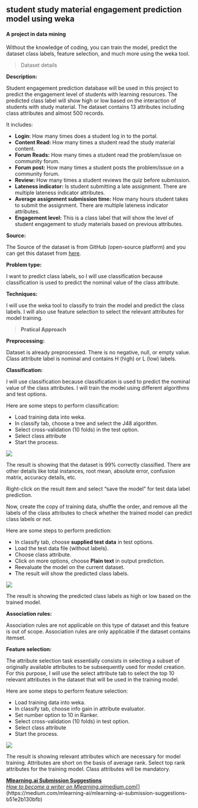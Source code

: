## student study material engagement prediction model using weka

#### A project in data mining

Without the knowledge of coding, you can train the model, predict the dataset class labels, feature selection, and much more using the weka tool.

> Dataset details

**Description:**

Student engagement prediction database will be used in this project to predict the engagement level of students with learning resources. The predicted class label will show high or low based on the interaction of students with study material. The dataset contains 13 attributes including class attributes and almost 500 records.

It includes:

*   **Login:** How many times does a student log in to the portal.
*   **Content Read:** How many times a student read the study material content.
*   **Forum Reads:** How many times a student read the problem/issue on community forum.
*   **Forum post:** How many times a student posts the problem/issue on a community forum.
*   **Review:** How many times a student reviews the quiz before submission.
*   **Lateness indicator:** Is student submitting a late assignment. There are multiple lateness indicator attributes.
*   **Average assignment submission time:** How many hours student takes to submit the assignment. There are multiple lateness indicator attributes.
*   **Engagement level:** This is a class label that will show the level of student engagement to study materials based on previous attributes.

**Source:**

The Source of the dataset is from GitHub (open-source platform) and you can get this dataset from [here](https://github.com/Western-OC2-Lab/Student-Performance-and-Engagement-Prediction-eLearning-datasets/blob/main/Student%20Engagement%20Level%20Prediction%20-%20Binary%20Case/Student%20Engagement%20Level-Binary.csv "link of dataset").

**Problem type:**

I want to predict class labels, so I will use classification because classification is used to predict the nominal value of the class attribute.

**Techniques:**

I will use the weka tool to classify to train the model and predict the class labels. I will also use feature selection to select the relevant attributes for model training.

> **Pratical Approach**

**Preprocessing:**

Dataset is already preprocessed. There is no negative, null, or empty value. Class attribute label is nominal and contains H (high) or L (low) labels.

**Classification:**

I will use classification because classification is used to predict the nominal value of the class attributes. I will train the model using different algorithms and test options.

Here are some steps to perform classification:

*   Load training data into weka.
*   In classify tab, choose a tree and select the J48 algorithm.
*   Select cross-validation (10 folds) in the test option.
*   Select class attribute
*   Start the process.

![](https://cdn.hashnode.com/res/hashnode/image/upload/v1654842981305/GXrWV6Gf6.png)

The result is showing that the dataset is 99% correctly classified. There are other details like total instances, root mean, absolute error, confusion matrix, accuracy details, etc.

Right-click on the result item and select “save the model” for test data label prediction.

Now, create the copy of training data, shuffle the order, and remove all the labels of the class attributes to check whether the trained model can predict class labels or not.

Here are some steps to perform prediction:

*   In classify tab, choose **supplied test data** in test options.
*   Load the test data file (without labels).
*   Choose class attribute.
*   Click on more options, choose **Plain text** in output prediction.
*   Reevaluate the model on the current dataset.
*   The result will show the predicted class labels.

![](https://cdn.hashnode.com/res/hashnode/image/upload/v1654842982844/3BPelOFha.png)

The result is showing the predicted class labels as high or low based on the trained model.

**Association rules:**

Association rules are not applicable on this type of dataset and this feature is out of scope. Association rules are only applicable if the dataset contains itemset.

**Feature selection:**

The attribute selection task essentially consists in selecting a subset of originally available attributes to be subsequently used for model creation. For this purpose, I will use the select attribute tab to select the top 10 relevant attributes in the dataset that will be used in the training model.

Here are some steps to perform feature selection:

*   Load training data into weka.
*   In classify tab, choose info gain in attribute evaluator.
*   Set number option to 10 in Ranker.
*   Select cross-validation (10 folds) in test option.
*   Select class attribute
*   Start the process.

![](https://cdn.hashnode.com/res/hashnode/image/upload/v1654842984310/UCDtAPTF2.png)

The result is showing relevant attributes which are necessary for model training. Attributes are short on the basis of average rank. Select top rank attributes for the training model. Class attributes will be mandatory.

[**Mlearning.ai Submission Suggestions**  
*How to become a writer on Mlearning.ai*medium.com](https://medium.com/mlearning-ai/mlearning-ai-submission-suggestions-b51e2b130bfb "https://medium.com/mlearning-ai/mlearning-ai-submission-suggestions-b51e2b130bfb")[](https://medium.com/mlearning-ai/mlearning-ai-submission-suggestions-b51e2b130bfb)